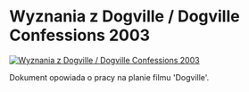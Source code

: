 Wyznania z Dogville / Dogville Confessions 2003 
=============
[![Wyznania z Dogville / Dogville Confessions 2003 ](http://vidos.pl/images/player.gif)](http://vidos.pl/wyznania-z-dogville-dogville-confessions-2003)

 Dokument opowiada o pracy na planie filmu 'Dogville'.
